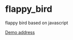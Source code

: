 # flappy_bird
flappy bird based on javascript


<a href="https://aaaaaafei.github.io/flappy_bird/demo.html" alt="山东" target="_blank" data-id="jay">Demo address</a>
